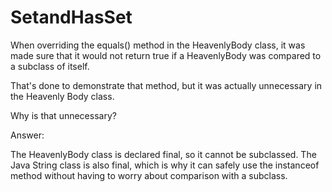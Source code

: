 # SetandHasSet

When overriding the equals() method in the HeavenlyBody class, it was made sure
that it would not return true if a HeavenlyBody was compared to a subclass of itself.

That's done to demonstrate that method, but it was actually unnecessary in
the Heavenly Body class.

Why is that unnecessary?

Answer:

The HeavenlyBody class is declared final, so it cannot be subclassed.
The Java String class is also final, which is why it can safely use the
instanceof method without having to worry about comparison with a subclass.

